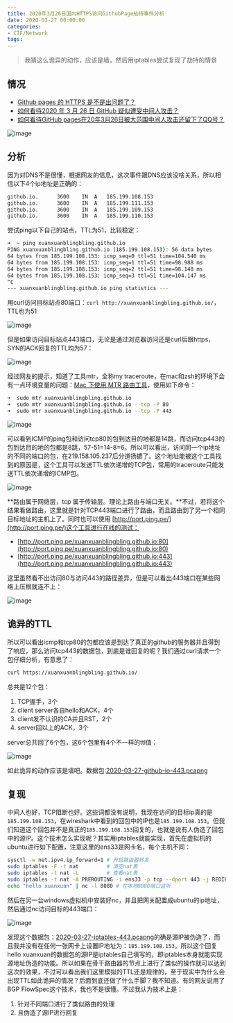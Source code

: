 ```yaml
---
title: 2020年3月26日国内HTTPS访问GithubPage劫持事件分析
date: 2020-03-27 00:00:00
categories:
- CTF/Network
tags:  
---
```

> 我猜这么诡异的动作，应该是墙，然后用iptables尝试复现了劫持的情景

## 情况

- [Github pages 的 HTTPS 是不是出问题了？](https://v2ex.com/t/656367)
- [如何看待2020 年 3 月 26 日 GitHub 疑似遭受中间人攻击？](https://www.zhihu.com/question/382718053)
- [如何看待GitHub pages在20年3月26日被大范围中间人攻击还留下了QQ号？](https://www.zhihu.com/question/382702036)

![image](https://xuanxuanblingbling.github.io/assets/pic/443/1.png)

## 分析

因为对DNS不是很懂，根据网友的信息，这次事件跟DNS应该没啥关系，所以相信以下4个ip地址是正确的：

```bash
github.io.		3600	IN	A	185.199.108.153
github.io.		3600	IN	A	185.199.111.153
github.io.		3600	IN	A	185.199.109.153
github.io.		3600	IN	A	185.199.110.153
```

尝试ping以下自己的站点，TTL为51，比较稳定：

```bash
➜  ~ ping xuanxuanblingbling.github.io
PING xuanxuanblingbling.github.io (185.199.108.153): 56 data bytes
64 bytes from 185.199.108.153: icmp_seq=0 ttl=51 time=104.540 ms
64 bytes from 185.199.108.153: icmp_seq=1 ttl=51 time=98.988 ms
64 bytes from 185.199.108.153: icmp_seq=2 ttl=51 time=98.148 ms
64 bytes from 185.199.108.153: icmp_seq=3 ttl=51 time=104.147 ms
^C
--- xuanxuanblingbling.github.io ping statistics ---
```

用curl访问目标站点80端口：`curl http://xuanxuanblingbling.github.io/`，TTL也为51

![image](https://xuanxuanblingbling.github.io/assets/pic/443/2.png)

但是如果访问目标站点443端口，无论是通过浏览器访问还是curl后跟https，SYN的ACK回复的TTL均为57：

![image](https://xuanxuanblingbling.github.io/assets/pic/443/3.png)

经过网友的提示，知道了工具mtr，全称my traceroute，在mac和zsh的环境下会有一点环境变量的问题：[Mac 下使用 MTR 路由工具](https://www.jianshu.com/p/3b414419e17f)，使用如下命令：

```bash
➜  sudo mtr xuanxuanblingbling.github.io
➜  sudo mtr xuanxuanblingbling.github.io --tcp -P 80
➜  sudo mtr xuanxuanblingbling.github.io --tcp -P 443
```

![image](https://xuanxuanblingbling.github.io/assets/pic/443/4.png)

可以看到ICMP的ping包和访问tcp80的包到达目的地都是14跳，而访问tcp443的包到达目的地的包都是8跳，57-51=14-8=6。所以可以看出，访问同一个ip地址的不同的端口的包，在219.158.105.237后分道扬镳了。这个地址能被这个工具找到的原因是，这个工具可以发送TTL依次递增的TCP包，常用的traceroute只能发送TTL依次递增的ICMP包。

![image](https://xuanxuanblingbling.github.io/assets/pic/443/5.png)

**路由属于网络层，tcp 属于传输层。理论上路由与端口无关。**不过，若将这个结果看做路由，这里就是针对TCP443端口进行了路由，而且路由到了另一个相同目标地址的主机上了。同时也可以使用 [http://port.ping.pe/](http://port.ping.pe/)这个工具进行在线的测试：

- [http://port.ping.pe/xuanxuanblingbling.github.io:80](http://port.ping.pe/xuanxuanblingbling.github.io:80)
- [http://port.ping.pe/xuanxuanblingbling.github.io:443](http://port.ping.pe/xuanxuanblingbling.github.io:443)

这里虽然看不出访问80与访问443的路径差异，但是可以看出443端口在某些网络上压根就连不上：

![image](https://xuanxuanblingbling.github.io/assets/pic/443/6.png)

## 诡异的TTL

所以可以看出icmp和tcp80的包都应该是到达了真正的github的服务器并且得到了响应，那么访问tcp443的数据包，到底是谁回复的呢？我们通过curl请求一个包仔细分析，有意思了：

```bash
curl https://xuanxuanblingbling.github.io/
```

总共是12个包：

1. TCP握手，3个
2. client server各自hello和ACK，4个
3. client发不认识的CA并且RST，2个
4. server回以上的ACK，3个

server总共回了6个包，这6个包里有4个不一样的ttl值：

![image](https://xuanxuanblingbling.github.io/assets/pic/443/7.png)

如此诡异的动作应该是墙吧。数据包:[2020-03-27-github-io-443.pcapng](https://xuanxuanblingbling.github.io/assets/attachment/2020-03-27-github-io-443.pcapng)

## 复现

中间人也好，TCP阻断也好。这些词都没有说明，我现在访问的目标ip真的是`185.199.108.153`，在wireshark中看到的回包中的IP也是`185.199.108.153`。但我们知道这个回包并不是真正的`185.199.108.153`回复的，也就是说有人伪造了回包中的源IP。这个技术怎么实现呢？其实用iptables就能实现，首先在虚拟机的ubuntu进行如下配置，注意这里的ens33是网卡名，每个主机不同：

```bash
sysctl -w net.ipv4.ip_forward=1 # 开启路由器转发
sudo iptables -F -t nat         # 清空nat表
sudo iptables -t nat -L         # 查看nat表
sudo iptables -t nat -A PREROUTING -i ens33 -p tcp --dport 443 -j REDIRECT --to-port 8080 # 使用PREROUTING链将所有发往tcp443的包转发到本地8080端口
echo "hello xuanxuan" | nc -l 8080 # 在本地8080端口监听
```

然后在另一台windows虚拟机中安装好nc，并且把网关配置成ubuntu的ip地址，然后通过nc访问目标的443端口：

![image](https://xuanxuanblingbling.github.io/assets/pic/443/8.png)

发现这个数据包：[2020-03-27-iptables-443.pcapng](https://xuanxuanblingbling.github.io/assets/attachment/2020-03-27-iptables-443.pcapng)的确是源IP被伪造了，而且我并没有在任何一张网卡上设置IP地址为：`185.199.108.153`，所以这个回复hello xuanxuan的数据包的源IP是iptables自己填写的，即iptables本身就能实现源地址伪造的功能。所以如果在骨干路由器的节点上进行了类似的操作就可以达到这次的效果，不过可以看出我们这里模拟的TTL还是规律的，至于现实中为什么会出现TTL如此诡异的情况？后面到底还做了什么手脚？我不知道。有的网友说用了BGP FlowSpec这个技术，我也不是很懂。不过我认为技术上是：

1. 针对不同端口进行了类似路由的处理
2. 且伪造了源IP进行回复






























